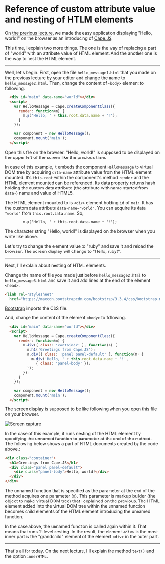# Reference of custom attribute value and nesting of HTLM elements

On [the previous lecture](../01_hello_world), we made the easy application displaying "Hello, world!" on the browser as an introducing of [Cape.JS](http://oiax.github.io/capejs/).

This time, I explain two more things. The one is the way of replacing a part of "world" with an attribute value of HTML element. And the another one is the way to nest the HTML element.

----

Well, let's begin. First, open the file `hello_message1.html` that you made on the previous lecture by your editor and change the name to  `hello_message2.html`. Then, change the content of `<body>` element to following.

```html
  <div id="main" data-name="world"></div>
  <script>
    var HelloMessage = Cape.createComponentClass({
      render: function(m) {
        m.p('Hello, ' + this.root.data.name + '!');
      }
    });

    var component = new HelloMessage();
    component.mount('main');
  </script>
```

Open this file on the browser. "Hello, world!" is supposed to be displayed on the upper left of the screen like the precious time.

In case of this example, it embeds the component `HelloMessage` to virtual DOM tree by acquiring `data-name` attribute value from the HTML element mounted. It's `this.root` within the component's method `render` and the HTML element mounted can be referenced. Its data property returns hash holding the custom data attribute (the attribute with name started from `data-`) name and value of HTML5.

The HTML element mounted to is `<div>` element holding `id` of  `main`. It has the custom data attribute `data-name="world"`. You can acquire its data `"world"` from `this.root.data.name`. So,

```
        m.p('Hello, ' + this.root.data.name + '!');
```

The character string "Hello, world!" is displayed on the browser when you write like above.

Let's try to change the element value to "ruby" and save it and reload the browser. The screen display will change to "Hello, ruby!".

----

Next, I'll explain about nesting of HTML elements.

Change the name of file you made just before `hello_message2.html` to `hello_message3.html` and save it and add lines at the end of the element `<head>`.

```html
<link rel="stylesheet"
  href="https://maxcdn.bootstrapcdn.com/bootstrap/3.3.4/css/bootstrap.min.css">
```

[Bootstrap](http://getbootstrap.com/) imports the CSS file.

And, change the content of the element `<body>` to following.

```html
  <div id="main" data-name="world"></div>
  <script>
    var HelloMessage = Cape.createComponentClass({
      render: function(m) {
        m.div({ class: 'container' }, function(m) {
          m.h1('Greetings from Cape.JS');
          m.div({ class: 'panel panel-default' }, function(m) {
            m.div('Hello, ' + this.root.data.name + '!',
              { class: 'panel-body' });
          });
        });
      }
    });

    var component = new HelloMessage();
    component.mount('main');
  </script>
```

The screen display is supposed to be like following when you open this file on your browser.

<div class="block-image">
<img src="/capejs/images/capejs_primer/hello_message3.png" alt="Screen capture">
</div>

In the case of this example, it runs nesting of the HTML element by specifying the unnamed function to parameter at the end of the method. The following below shows a part of HTML documents created by the code above.:

```html
<div class="container">
  <h1>Greetings from Cape.JS</h1>
  <div class="panel panel-default">
    <div class="panel-body">Hello, world!</div>
  </div>
</div>
```

The unnamed function that is specified as the parameter at the end of the method acquires one parameter (`m`). This parameter is markup builder (the object to make virtual DOM tree) that I explained on the previous. The HTML element added into the virtual DOM tree within the unnamed function becomes child elements of the HTML element introducing the unnamed function.

In the case above, the unnamed function is called again within it. That means that runs 2-level nesting. In the result, the element `<div>` in the most inner part is the "grandchild" element of the element `<div>` in the outer part.

----

That's all for today. On the next lecture, I'll explain the method `text()` and the option `innerHTML`.
